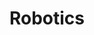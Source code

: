 ---
layout: page
title: Robotics
nav: true
nav_order: 3
dropdown: true
children:
  - title: UAV Structures
    permalink: /research_robot_UAV_struct/
  - title: divider

  - title: Control
    permalink: /research_robot_control/
  - title: divider

  - title: Perception
    permalink: /research_robot_perception/
  - title: divider

  - title: Planning
    permalink: /research_robot_planning/
  - title: divider

  - title: UAV Applications
    permalink: /research_robot_app/
  - title: divider

  - title: UUV (Underwater)
    permalink: /research_robot_UUV/
---